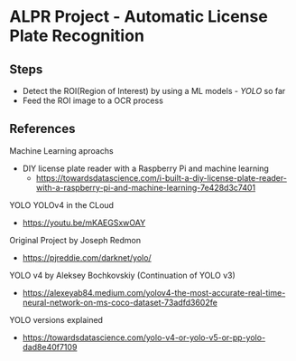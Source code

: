 # ALPR Project - Automatic License Plate Recognition

## Steps
- Detect the ROI(Region of Interest) by using a ML models  - *YOLO* so far
- Feed the ROI image to a OCR process

## References

Machine Learning aproachs
- DIY license plate reader with a Raspberry Pi and machine learning
  - https://towardsdatascience.com/i-built-a-diy-license-plate-reader-with-a-raspberry-pi-and-machine-learning-7e428d3c7401

YOLO
YOLOv4 in the CLoud
- https://youtu.be/mKAEGSxwOAY

Original Project by Joseph Redmon
- https://pjreddie.com/darknet/yolo/

YOLO v4 by Aleksey Bochkovskiy (Continuation of YOLO v3)
- https://alexeyab84.medium.com/yolov4-the-most-accurate-real-time-neural-network-on-ms-coco-dataset-73adfd3602fe

YOLO versions explained
- https://towardsdatascience.com/yolo-v4-or-yolo-v5-or-pp-yolo-dad8e40f7109
